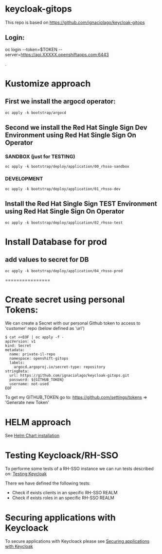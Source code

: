 # keycloak-gitops

This repo is based on https://github.com/ignaciolago/keycloak-gitops


## Login: 
oc login --token=$TOKEN --server=https://api.XXXXX.openshiftapps.com:6443


.
# Kustomize approach
## First we install the argocd operator:
```
oc apply -k bootstrap/argocd
```
## Second we install the Red Hat Single Sign Dev Environment using Red Hat Single Sign On Operator

### SANDBOX (just for TESTING)
```
oc apply -k bootstrap/deploy/application/00_rhsso-sandbox
```

### DEVELOPMENT
```
oc apply -k bootstrap/deploy/application/01_rhsso-dev
```

## Install the Red Hat Single Sign TEST Environment using Red Hat Single Sign On Operator
```
oc apply -k bootstrap/deploy/application/02_rhsso-test
```

# Install Database for prod
## add values to secret for DB
```
oc apply -k bootstrap/deploy/application/04_rhsso-prod
```


================
# Create secret using personal Tokens:
We can create a Secret with our personal Github token to access to 'customer' repo (below defined as 'url')
```
$ cat <<EOF | oc apply -f -
apiVersion: v1
kind: Secret
metadata:
  name: private-il-repo
  namespace: openshift-gitops
  labels:
    argocd.argoproj.io/secret-type: repository
stringData:
  url: https://github.com/ignaciolago/keycloak-gitops.git
  password: ${GITHUB_TOKEN}
  username: not-used
EOF
```

To get my GITHUB_TOKEN go to: https://github.com/settings/tokens => 'Generate new Token'



# HELM approach
See [Helm Chart installation](./rhsso-operator/README.md)

# Testing Keycloack/RH-SSO
To performe some tests of a RH-SSO instance we can run tests described on: [Testing Keycloak](./testing_rhsso/README.md)

There we have defined the following tests:

- Check if exists clients in an specific RH-SSO REALM
- Check if exists roles in an specific RH-SSO REALM

# Securing applications with Keycloack
To secure applications with Keycloack please see [Securing applications with Keycloak](./secured-apps/README.md)